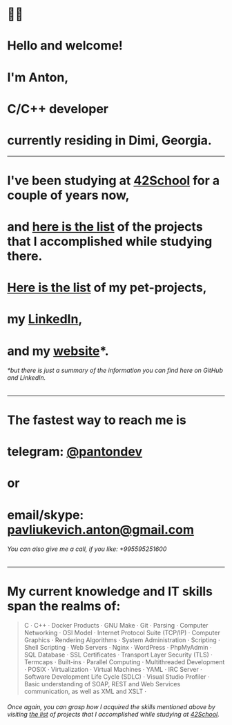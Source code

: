 # 👋🏼
# Hello and welcome!
# I'm Anton,
# C/C++ developer 
# currently residing in Dimi, Georgia.
***
# I've been studying at [42School](https://42.fr/en/homepage/) for a couple of years now, 
# and [here is the list](https://github.com/itonyluke/21_42_school_projects) of the projects that I accomplished while studying there.
# [Here is the list](https://github.com/itonyluke/pet_projects) of my pet-projects,
# my [LinkedIn](https://www.linkedin.com/in/pantondev/),
# and my [website](https://panton.dev/)*.
###### *but there is just a summary of the information you can find here on GitHub and LinkedIn.
***
# The fastest way to reach me is
# telegram: [@pantondev](https://t.me/pantondev)
# or
# email/skype: pavliukevich.anton@gmail.com
###### You can also give me a call, if you like: +995595251600

***
# My current knowledge and IT skills span the realms of:
> C · C++ · Docker Products · GNU Make · Git  · Parsing · Computer Networking · OSI Model · Internet Protocol Suite (TCP/IP) · Computer Graphics · Rendering Algorithms · System Administration · Scripting · Shell Scripting · Web Servers · Nginx · WordPress · PhpMyAdmin · SQL Database · SSL Certificates · Transport Layer Security (TLS) · Termcaps · Built-ins · Parallel Computing · Multithreaded Development · POSIX · Virtualization · Virtual Machines · YAML · IRC Server · Software Development Life Cycle (SDLC) · Visual Studio Profiler · Basic understanding of SOAP, REST and Web Services communication, as well as XML and XSLT ·

###### Once again, you can grasp how I acquired the skills mentioned above by visiting [the list](https://github.com/itonyluke/21_42_school_projects) of projects that I accomplished while studying at [42School](https://42.fr/en/homepage/).
